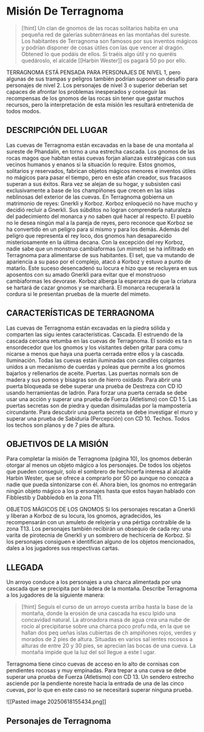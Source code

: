 # Misión De Terragnoma

> [!hint]
> Un clan de gnomos de las rocas solitarios habita en una pequeña red de galerías subterráneas en las montañas del sureste. Los habitantes de Terragnoma son famosos por sus inventos mágicos y podrían disponer de cosas útiles con las que vencer al dragón. Obtened lo que podáis de ellos. Si traéis algo útil y no queréis quedároslo, el alcalde [[Harbin Wester]] os pagará 50 po por ello.

TERRAGNOMA ESTÁ PENSADA PARA PERSONAJES DE NIVEL 1, pero algunas de sus trampas y peligros también podrían suponer un desafío para personajes de nivel 2. Los personajes de nivel 3 o superior deberían set capaces de afrontar los problemas inesperados y conseguir las recompensas de los gnomos de las rocas sin tener que gastar muchos recursos, pero la interpretación de esta misión les resultará entretenida de todos modos.

## DESCRIPCIÓN DEL LUGAR

Las cuevas de Terragnoma están excavadas en la base de una montaña al sureste de Phandalin, en torno a una estrecha cascada. Los gnomos de las rocas magos que habitan estas cuevas forjan alianzas estratégicas con sus vecinos humanos y enanos si la situación lo require. Estos gnomos, solitarios y reservados, fabrican objetos mágicos menores e inventos útiles no mágicos para pasar el tiempo, pero en este afán creador, sus fracasos superan a sus éxitos. Rara vez se alejan de su hogar, y subsisten casi exclusivamente a base de los champiñones que crecen en las islas neblinosas del exterior de las cuevas. En Terragnoma gobierna un matrimonio de reyes: Gnerkli y Korboz. Korboz enloqueció no have mucho y decidió recluir a Gnerkli. Sus súbditos no logran comprenderla naturaleza del padecimiento del monarca y no saben qué hacer al respecto. El pueblo no le desea ningún mal a la pareja de reyes, pero reconoce que Korboz se ha convertido en un peligro para sí mismo y para los demás. Además del peligro que representa el rey loco, dos gnomos han desaparecido misteriosamente en la última decana. Con la excepción del rey Korboz, nadie sabe que un monstruo cambiaformas (un mimeto) se ha infiltrado en Terragnoma para alimentarse de sus habitantes. El set, que va mutando de apariencia a su paso por el complejo, atacó a Korboz y estuvo a punto de matarlo. Este suceso desencadenó su locura e hizo que se recluyera en sus aposentos con su amado Gnerkli para evitar que el monstruoso cambiaformas les devorase. Korboz alberga la esperanza de que la criatura se hartará de cazar gnomos y se marchará. El monarca recuperará la cordura si le presentan pruebas de la muerte del mimeto.

## CARACTERÍSTICAS DE TERRAGNOMA

Las cuevas de Terragnoma están excavadas en la piedra sólida y comparten las sigu ientes características. Cascada. El estruendo de la cascada cercana retumba en las cuevas de Terragnoma. El sonido es ta n ensordecedor que los gnomos y los visitantes deben gritar para comu· nicarse a menos que haya una puerta cerrada entre ellos y la cascada. Iluminación. Todas las cuevas están iluminadas con candiles colgantes unidos a un mecanismo de cuerdas y poleas que permite a los gnomos bajarlos y rellenarlos de aceite. Puertas. Las puertas normals son de madera y sus pomos y bisagras son de hierro oxidado. Para abrir una puerta bloqueada se debe superar una prueba de Destreza con CD lO usando herramientas de ladrón. Para forzar una puerta cerrada se debe usar una acción y superar una prueba de Fuerza (Atletismo) con CD 1 5. Las puertas secretas son de piedra y quedan disimuladas por la mampostería circundante. Para descubrir una puerta secreta se debe investigar el muro y superar una prueba de Sabiduría (Percepción) con CD 10. Techos. Todos los techos son planos y de 7 pies de altura.

## OBJETIVOS DE LA MISIÓN

Para completar la misión de Terragnoma (página 10), los gnomos deberán otorgar al menos un objeto mágico a los personajes. De todos los objetos que pueden conseguir, solo el sombrero de hechicerfa interesa al alcalde Harbin Wester, que se ofrece a comprarlo por 50 po aunque no conozca a nadie que pueda sintonizarse con él. Ahora bien, los gnomos no entregarán ningún objeto mágico a los p ersonajes hasta que estos hayan hablado con Fibblestib y Dabbledob en la zona T11.

OBJETOS MÁGICOS DE LOS GNOMOS Si los personajes rescatan a Gnerkli y liberan a Korboz de su locura, los gnomos, agradecidos, les recompensarán con un amuleto de relojería y una pértiga contraíble de la zona T13. Los personajes también recibirán un obsequio de cada rey: una varita de pirotecnia de Gnerkli y un sombrero de hechicería de Korboz. Si los personajes consiguen e identifican alguno de los objetos mencionados, dales a los jugadores sus respectivas cartas.

## LLEGADA

Un arroyo conduce a los personajes a una charca alimentada por una cascada que se precipita por la ladera de la montaña. Describe Terragnoma a los jugadores de la siguiente manera:

> [!hint]
> Seguís el curso de un arroyo cuesta arriba hasta la base de la montaña, donde la erosión de una cascada ha escu lpido una concavidad natural. La atronadora masa de agua crea una nube de rocío al precipitarse sobre una charca poco profu nda, en la que se hallan dos peq ueñas islas cubiertas de ch ampiñones rojos, verdes y morados de 2 pies de altura. Situadas en varios sal ientes rocosos a alturas de entre 20 y 30 pies, se aprecian las bocas de una cueva. La montaña impide que la luz del sol llegue a este l ugar.


Terragnoma tiene cinco cuevas de acceso en lo alto de cornisas con pendientes rocosas y muy empinadas. Para trepar a una cueva se debe superar una prueba de Fuerza (Atletismo) con CD 13. Un sendero estrecho asciende por la pendiente noreste hacia la entrada de una de las cinco cuevas, por lo que en este caso no se necesitará superar ninguna prueba.

![[Pasted image 20250618155434.png]]

## Personajes de Terragnoma

